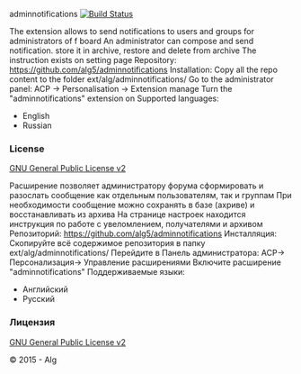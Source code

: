 
adminnotifications
[![Build Status](https://travis-ci.org/alg5/adminnotifications.svg?branch=master)](https://travis-ci.org/alg5/adminnotifications)

The extension allows to send notifications to users and groups for administrators of f board
An administrator can compose and send notification. store it in archive, restore and delete from archive
The instruction exists on setting page 
Repository: https://github.com/alg5/adminnotifications
Installation:
Copy all the repo content to the folder ext/alg/adminnotifications/
Go to the administrator panel: ACP -> Personalisation -> Extension manage
Turn the "adminnotifications" extension on
Supported languages:
- English
- Russian

### License
[GNU General Public License v2](http://opensource.org/licenses/GPL-2.0)

Расширение позволяет администратору форума сформировать и разослать сообщение как отдельным пользователям,  так и группам
При необходимости сообщение можно сохранять в базе (ахриве) и восстанавливать из архива
На странице настроек находится инструкция по работе с увеломлением, получателями и архивом
Репозиторий: https://github.com/alg5/adminnotifications
Инсталляция:
Скопируйте всё содержимое репозитория в папку ext/alg/adminnotifications/
Перейдите в Панель администратора: АСР-> Персонализация-> Управление расширениями 
Включите расширение "adminnotifications"
Поддерживаемые языки:
- Английский
- Русский

### Лицензия
[GNU General Public License v2](http://opensource.org/licenses/GPL-2.0)


© 2015 - Alg

